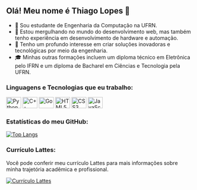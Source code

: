## Olá! Meu nome é Thiago Lopes 👋

- 🔭 Sou estudante de Engenharia da Computação na UFRN.
- 🌱 Estou mergulhando no mundo do desenvolvimento web, mas também tenho experiência em desenvolvimento de hardware e automação.
- 👯 Tenho um profundo interesse em criar soluções inovadoras e tecnológicas por meio da engenharia.
- :mortar_board: Minhas outras formações incluem um diploma técnico em Eletrônica pelo IFRN e um diploma de Bacharel em Ciências e Tecnologia pela UFRN.

### Linguagens e Tecnologias que eu trabalho:

<div>
  <img height="30" width="40" src="https://cdn.jsdelivr.net/gh/devicons/devicon/icons/python/python-original.svg" alt="Python"/>
  <img height="30" width="40" src="https://cdn.jsdelivr.net/gh/devicons/devicon/icons/cplusplus/cplusplus-original.svg" alt="C++" />
  <img height="30" width="40" src="https://cdn.jsdelivr.net/gh/devicons/devicon/icons/go/go-original-wordmark.svg" alt="Go" />  
  <img height="30" width="40" src="https://cdn.jsdelivr.net/gh/devicons/devicon/icons/html5/html5-original.svg" alt="HTML5" />
  <img height="30" width="40" src="https://cdn.jsdelivr.net/gh/devicons/devicon/icons/css3/css3-original.svg" alt="CSS3" />
  <img height="30" width="40" src="https://cdn.jsdelivr.net/gh/devicons/devicon/icons/javascript/javascript-original.svg" alt="JavaScript" />            
</div>

### Estatísticas do meu GitHub:

[![Top Langs](https://github-readme-stats.vercel.app/api/top-langs/?username=thiagonasmto&layout=compact&theme=dark)](https://github.com/anuraghazra/github-readme-stats)

### Currículo Lattes:

Você pode conferir meu currículo Lattes para mais informações sobre minha trajetória acadêmica e profissional.

[![Currículo Lattes](https://img.shields.io/badge/Currículo%20Lattes-blue?style=for-the-badge&logoColor=white)](http://lattes.cnpq.br/9402143968030836)
